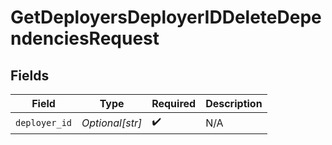 # GetDeployersDeployerIDDeleteDependenciesRequest


## Fields

| Field              | Type               | Required           | Description        |
| ------------------ | ------------------ | ------------------ | ------------------ |
| `deployer_id`      | *Optional[str]*    | :heavy_check_mark: | N/A                |